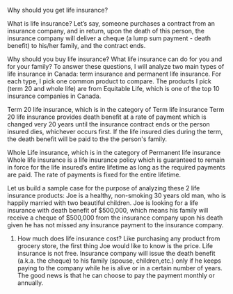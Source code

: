 Why should you get life insurance?

What is life insurance? Let’s say, someone purchases a contract from an insurance company, and in return, upon the death of this person, the insurance company will deliver a cheque (a lump sum payment - death benefit) to his/her family, and the contract ends.

Why should you buy life insurance? What life insurance can do for you and for your family? To answer these questions, I will analyze two main types of life insurance in Canada: term insurance and permanent life insurance. For each type, I pick one common product to compare. The products I pick (term 20 and whole life) are from Equitable Life, which is one of the top 10 insurance companies in Canada.

Term 20 life insurance, which is in the category of Term life insurance
Term 20 life insurance provides death benefit at a rate of payment which is changed very 20 years until the insurance contract ends or the person insured dies, whichever occurs first. If the life insured dies during the term, the death benefit will be paid to the the person's family.

Whole Life insurance, which is in the category of Permanent life insurance
Whole life insurance is a life insurance policy which is guaranteed to remain in force for the life insured’s entire lifetime as long as the required payments are paid. The rate of payments is fixed for the entire lifetime.

Let us build a sample case for the purpose of analyzing these 2 life insurance products: Joe is a healthy, non-smoking 30 years old man, who is happily married with two beautiful children. Joe is looking for a life insurance with death benefit of $500,000, which means his family will receive a cheque of $500,000 from the insurance company upon his death given he has not missed any insurance payment to the insurance company.

1. How much does life insurance cost?
Like purchasing any product from grocery store, the first thing Joe would like to know is the price. Life insurance is not free. Insurance company will issue the death benefit (a.k.a. the cheque) to his family (spouse, children,etc.) only if he keeps paying to the company while he is alive or in a certain number of years. The good news is that he can choose to pay the payment monthly or annually.
